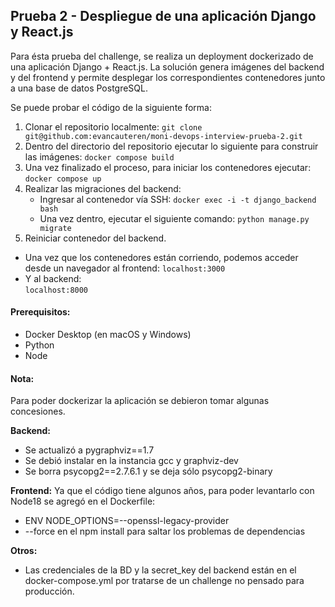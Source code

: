 ## Prueba 2 - Despliegue de una aplicación Django y React.js

Para ésta prueba del challenge, se realiza un deployment dockerizado de una aplicación Django + React.js.
La solución genera imágenes del backend y del frontend y permite desplegar los correspondientes contenedores junto a una base de datos PostgreSQL.

Se puede probar el código de la siguiente forma:

1. Clonar el repositorio localmente:
```git clone git@github.com:evancauteren/moni-devops-interview-prueba-2.git```
2. Dentro del directorio del repositorio ejecutar lo siguiente para construir las imágenes:
```docker compose build```
3. Una vez finalizado el proceso, para iniciar los contenedores ejecutar:
```docker compose up```
4. Realizar las migraciones del backend:
    - Ingresar al contenedor vía SSH:
```docker exec -i -t django_backend bash```
    - Una vez dentro, ejecutar el siguiente comando:
```python manage.py migrate```
5. Reiniciar contenedor del backend.

- Una vez que los contenedores están corriendo, podemos acceder desde un navegador al frontend:
```localhost:3000```
- Y al backend:  
```localhost:8000```

#### Prerequisitos:
- Docker Desktop (en macOS y Windows)
- Python
- Node


#### Nota: 
Para poder dockerizar la aplicación se debieron tomar algunas concesiones.

**Backend:**
- Se actualizó a pygraphviz==1.7
- Se debió instalar en la instancia gcc y graphviz-dev
- Se borra psycopg2==2.7.6.1 y se deja sólo psycopg2-binary

**Frontend:**
Ya que el código tiene algunos años, para poder levantarlo con Node18 se agregó en el Dockerfile:
- ENV NODE_OPTIONS=--openssl-legacy-provider
- --force en el npm install para saltar los problemas de dependencias

**Otros:**
- Las credenciales de la BD y la secret_key del backend están en el docker-compose.yml por tratarse de un challenge no pensado para producción.